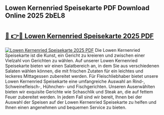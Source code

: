 ## Lowen Kernenried Speisekarte PDF Download Online 2025 2bEL8

# <h2><a href="http://gcd14ye.nevu.top/?p=Lowen+Kernenried+Speisekarte">🔗 👉🔴 Lowen Kernenried Speisekarte 2025 PDF</a></h2>

[![Lowen Kernenried Speisekarte 2025 PDF](https://i.imgur.com/dBaPXMq.png)](http://gcd14ye.nevu.top/?p=Lowen+Kernenried+Speisekarte)
Die Lowen Kernenried Speisekarte ist die Kunst, ein Gericht zu kreieren und zwischen einer Vielzahl von Gerichten zu wählen. Auf unserer Lowen Kernenried Speisekarte bieten wir einen Salatbereich an, in dem Sie aus verschiedenen Salaten wählen können, die mit frischen Zutaten für ein leichtes und leckeres Mittagessen zubereitet werden. Für Fleischliebhaber bietet unsere Lowen Kernenried Speisekarte eine umfangreiche Auswahl an Rind-, Schweinefleisch-, Hühnchen- und Fischgerichten. Unseren Auserwählten bieten wir exquisite Gerichte wie Schaschlik und Steak an, die auf fettem Feuer zubereitet werden. In jedem Fall sind wir bereit, Ihnen bei der Auswahl der Speisen auf der Lowen Kernenried Speisekarte zu helfen und Ihnen einen angenehmen und bequemen Service zu bieten.
